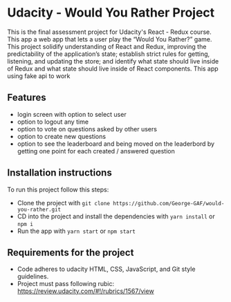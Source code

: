 # Udacity - Would You Rather Project

This is the final assessment project for Udacity's React - Redux course. This app a web app that lets a user play the “Would You Rather?” game. This project solidify understanding of React and Redux, improving the predictability of the application’s state; establish strict rules for getting, listening, and updating the store; and identify what state should live inside of Redux and what state should live inside of React components.
This app using fake api to work

## Features

- login screen with option to select user
- option to logout any time
- option to vote on questions asked by other users
- option to create new questions
- option to see the leaderboard and being moved on the leaderbord by getting one point for each created / answered question

## Installation instructions

To run this project follow this steps:

- Clone the project with `git clone https://github.com/George-GAF/would-you-rather.git`
- CD into the project and install the dependencies with `yarn install` or `npm i`
- Run the app with `yarn start` or `npm start`

## Requirements for the project

- Code adheres to udacity HTML, CSS, JavaScript, and Git style guidelines.
- Project must pass following rubic: https://review.udacity.com/#!/rubrics/1567/view

